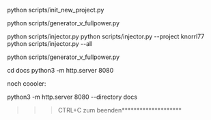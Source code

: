 
python scripts/init_new_project.py

python scripts/generator_v_fullpower.py

python scripts/injector.py
python scripts/injector.py --project knorrl77
python scripts/injector.py --all

python scripts/generator_v_fullpower.py


cd docs
python3 -m http.server 8080

noch coooler:

python3 -m http.server 8080 --directory docs

>>> CTRL+C zum beenden********************



